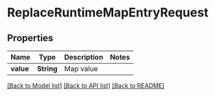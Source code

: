 # ReplaceRuntimeMapEntryRequest

## Properties

Name | Type | Description | Notes
------------ | ------------- | ------------- | -------------
**value** | **String** | Map value | 

[[Back to Model list]](../README.md#documentation-for-models) [[Back to API list]](../README.md#documentation-for-api-endpoints) [[Back to README]](../README.md)


